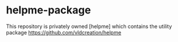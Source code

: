 # helpme-package
This repository is privately owned [helpme] which contains the utility package https://github.com/vldcreation/helpme
